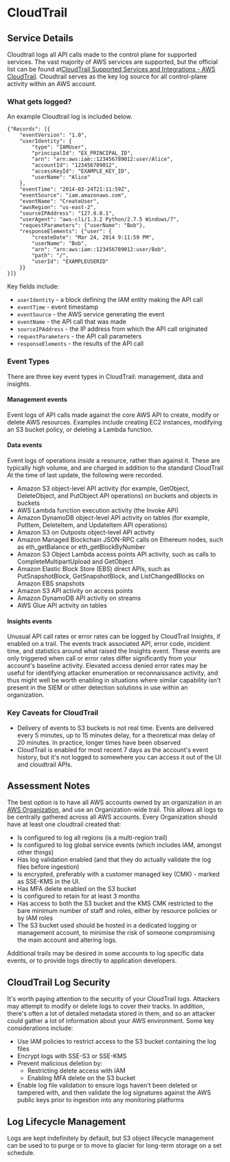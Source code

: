# CloudTrail

## Service Details

Cloudtrail logs all API calls made to the control plane for supported services. The vast majority of AWS services are supported, but the official list can be found at[CloudTrail Supported Services and Integrations - AWS CloudTrail](https://docs.aws.amazon.com/awscloudtrail/latest/userguide/cloudtrail-aws-service-specific-topics.html). Cloudtrail serves as the key log source for all control-plane activity within an AWS account.

### What gets logged?

An example Cloudtrail log is included below.

```
{"Records": [{
    "eventVersion": "1.0",
    "userIdentity": {
        "type": "IAMUser",
        "principalId": "EX_PRINCIPAL_ID",
        "arn": "arn:aws:iam::123456789012:user/Alice",
        "accountId": "123456789012",
        "accessKeyId": "EXAMPLE_KEY_ID",
        "userName": "Alice"
    },
    "eventTime": "2014-03-24T21:11:59Z",
    "eventSource": "iam.amazonaws.com",
    "eventName": "CreateUser",
    "awsRegion": "us-east-2",
    "sourceIPAddress": "127.0.0.1",
    "userAgent": "aws-cli/1.3.2 Python/2.7.5 Windows/7",
    "requestParameters": {"userName": "Bob"},
    "responseElements": {"user": {
        "createDate": "Mar 24, 2014 9:11:59 PM",
        "userName": "Bob",
        "arn": "arn:aws:iam::123456789012:user/Bob",
        "path": "/",
        "userId": "EXAMPLEUSERID"
    }}
}]}
```

Key fields include:

- `userIdentity` - a block defining the IAM entity making the API call
- `eventTime` - event timestamp
- `eventSource` - the AWS service generating the event
- `eventName` - the API call that was made
- `sourceIPAddress` - the IP address from which the API call originated
- `requestParameters` - the API call parameters
- `responseElements` - the results of the API call

### Event Types

There are three key event types in CloudTrail: management, data and insights.

#### Management events

Event logs of API calls made against the core AWS API to create, modify or delete AWS resources. Examples include creating EC2 instances, modifying an S3 bucket policy, or deleting a Lambda function.

#### Data events

Event logs of operations _inside_ a resource, rather than against it. These are typically high volume, and are charged in addition to the standard CloudTrail At the time of last update, the following were recorded.

- Amazon S3 object-level API activity (for example, GetObject, DeleteObject, and PutObject API operations) on buckets and objects in buckets
- AWS Lambda function execution activity (the Invoke API)
- Amazon DynamoDB object-level API activity on tables (for example, PutItem, DeleteItem, and UpdateItem API operations)
- Amazon S3 on Outposts object-level API activity
- Amazon Managed Blockchain JSON-RPC calls on Ethereum nodes, such as eth_getBalance or eth_getBlockByNumber
- Amazon S3 Object Lambda access points API activity, such as calls to CompleteMultipartUpload and GetObject
- Amazon Elastic Block Store (EBS) direct APIs, such as PutSnapshotBlock, GetSnapshotBlock, and ListChangedBlocks on Amazon EBS snapshots
- Amazon S3 API activity on access points
- Amazon DynamoDB API activity on streams
- AWS Glue API activity on tables

#### Insights events

Unusual API call rates or error rates can be logged by CloudTrail Insights, if enabled on a trail. The events track associated API, error code, incident time, and statistics around what raised the Insights event. These events are only triggered when call or error rates differ significantly from your account's baseline activity. Elevated access denied error rates may be useful for identifying attacker enumeration or reconnaissance activity, and thus might well be worth enabling in situations where similar capability isn't present in the SIEM or other detection solutions in use within an organization.

### Key Caveats for CloudTrail

- Delivery of events to S3 buckets is not real time. Events are delivered every 5 minutes, up to 15 minutes delay, for a theoretical max delay of 20 minutes. In practice, longer times have been observed
- CloudTrail is enabled for most recent 7 days as the account's event history, but it's not logged to somewhere you can access it out of the UI and cloudtrail APIs. 

## Assessment Notes

The best option is to have all AWS accounts owned by an organization in an [AWS Organization](./Organizations), and use an Organization-wide trail. This allows all logs to be centrally gathered across all AWS accounts. Every Organization should have at least one cloudtrail created that:

- Is configured to log all regions (is a multi-region trail)
- Is configured to log global service events (which includes IAM, amongst other things)
- Has log validation enabled (and that they do actually validate the log files before ingestion)
- Is encrypted, preferably with a customer managed key (CMK) - marked as SSE-KMS in the UI.
- Has MFA delete enabled on the S3 bucket
- Is configured to retain for at least 3 months
- Has access to both the S3 bucket and the KMS CMK restricted to the bare minimum number of staff and roles, either by resource policies or by IAM roles
- The S3 bucket used should be hosted in a dedicated logging or management account, to minimise the risk of someone compromising the main account and altering logs. 

Additional trails may be desired in some accounts to log specific data events, or to provide logs directly to application developers.

## CloudTrail Log Security

It's worth paying attention to the security of your CloudTrail logs. Attackers may attempt to modify or delete logs to cover their tracks. In addition, there's often a lot of detailed metadata stored in them, and so an attacker could gather a lot of information about your AWS environment. Some key considerations include:

- Use IAM policies to restrict access to the S3 bucket containing the log files
- Encrypt logs with SSE-S3 or SSE-KMS
- Prevent malicious deletion by:
  - Restricting delete access with IAM
  - Enabling MFA delete on the S3 bucket
- Enable log file validation to ensure logs haven't been deleted or tampered with, and then validate the log signatures against the AWS public keys prior to ingestion into any monitoring platforms

## Log Lifecycle Management

Logs are kept indefinitely by default, but S3 object lifecycle management can be used to to purge or to move to glacier for long-term storage on a set schedule.





